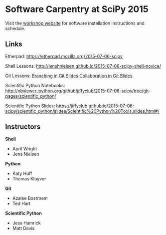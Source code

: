 # Software Carpentry at SciPy 2015

Visit the [workshop website](https://jiffyclub.github.io/2015-07-06-scipy/)
for software installation instructions and schedule.

## Links

Etherpad:
https://etherpad.mozilla.org/2015-07-06-scipy

Shell Lessons:
http://jenshnielsen.github.io/2015-07-06-scipy-shell-novice/

Git Lessons:
[Branching in Git Slides](http://slides.com/abostroem/deck-4)
[Collaboration in Git Slides](http://slides.com/abostroem/collaborating_using_git)



Scientific Python Notebooks:
http://nbviewer.ipython.org/github/jiffyclub/2015-07-06-scipy/tree/gh-pages/scientific_python/

Scientific Python Slides:
https://jiffyclub.github.io/2015-07-06-scipy/scientific_python/slides/Scientific%20Python%20Tools.slides.html#/

## Instructors

**Shell**

- April Wright
- Jens Nielsen

**Python**

- Katy Huff
- Thomas Kluyver

**Git**

- Azalee Bostroem
- Ted Hart

**Scientific Python**

- Jess Hamrick
- Matt Davis
